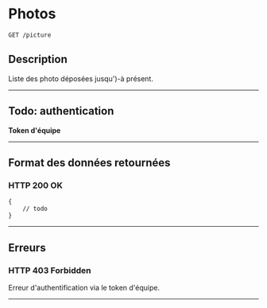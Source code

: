 # Photos

    GET /picture

## Description
Liste des photo déposées jusqu')-à présent.

***

## Todo: authentication
**Token d'équipe**

***

## Format des données retournées

### HTTP 200 OK

```
{
    // todo
}
```

***

## Erreurs

### HTTP 403 Forbidden
Erreur d'authentification via le token d'équipe.

***

